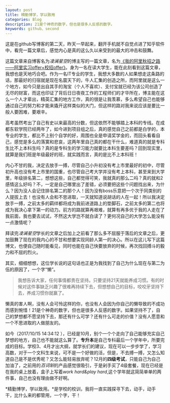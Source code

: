 ```yaml
---
layout: post
title: 精勤博学，学以致用
categories: Blog
description: 21是个神奇的数字，但也是很多人反感的数字。
keywords: github、second
---
```

    
这是在github写博客的第二天，昨天一早起来，翻开手机就不自觉点进了知乎软件中，看完一篇文章后，感觉内心是真的这么久以来受到的最大的冲击和鼓舞。

这篇文章来自博客名为*凌澜星空*的博主写的一篇文章，名为[《我的阿里秋招之路——阿里实习offer+校招offer》](http://blog.csdn.net/u010425776/article/details/77888625)。身为一名在读大学生，能在此刻看到这篇文章，我想也是天地巧合吧。作为一名IT专业的学生，我想大多数的人如果想走这条路的话，那最好的归宿就是现在名震天下的，牛人汇集的创造之所，而阿里就是这么一个地方，如今只是出自其手的淘宝（个人不喜欢）、支付宝就已经为该公司创造了无尽的财富，而这也印证了背后日日夜夜工作的工程师们的才华所在，博主能在这么一个人才辈出，精英汇集的地方工作，真的很是让我羡慕，多么希望自己也能够通过自己的努力和才能来撬开这样类似的大门，但这样的路对我来说应该是要比一般人要困难，要艰辛。

高考虽然考出了自己有史以来最高的分数，但这依然不能够踏上本科的专线。在成都东软学院已经两年了，如今进到项目组之后，真的感觉自己之前都是白学的，本专业的学生，都比不上别个自学的好，周围也全是申请奖学金的，而回头看看自己，感觉是多么的落寞和悲哀，这两年里自己真的都在干什么，难道真的就是专科生比不上本科生吗？真的是专科生的学习能力就要比本科生要差吗？回到现实里，就算是我们班是年级最好的班，就实践而言，真的是比不上本科班！

内心不甘的我，决定去放手一搏，尽管自己小升初没有考上市里最好的初中，尽管初升高也没有考上市里的国重，也尽管自己考大学并没有考上本科，甚至来到大学里，年级排名第二，想想这些，自己都觉得可笑，我就真的那么二吗？真的就和2感情这么好吗？不，一定是自己哪里出了差错，必须要把这些个问题找出来，为什么？因为没人会记住排名第二的那个人！因为没有boss乐意把一个次于同类别的人提拔上去！也没有人会和不思进取，一天就知道说胡话的人在一起！所以我决定放手一搏，之前太多的羁绊都将成为我前进道路上的垫脚石，之前太多的第二也将成为我决心拿下第一的动力。前方的路就算再艰难，就算有再多优于我的人走在了我前面，我也要去试试，不然这大学岂不就白读了？更何况自己的大学怎么能没有一点激情呢？

拜读完*凌澜星空*学长的文章之后加上之前看了那么多不屈服于落后的文章之后，更加鼓舞了现在的我内心的不甘和想要实现同龄人第一的决心。所以在这儿写下这篇博文，也便自己随时能看见，同时也能在自己快要放弃的时候，再次找回搏斗的毅力和不屈的烈火。

其实，细细想想，这位学长说的这句话也正是为我找到了自己为什么现在与第二为伍的原因了，一个字“懒”。
> 我想告诉大家，任何事情都贵在坚持。只要坚持21天就能养成习惯。有的时候对这件事缺乏兴趣了很难再持续下去，但想想自己的目标，咬咬牙坚持下去，养成习惯你就赢了。


懒真的害人啊，没有人会可怜这样的你，也没有人会因为你自己的懒导致的不成功而感到惋惜！21是个神奇的数字，但也是很多人反感的数字。如果坚持不了，自己的梦想都不愿坚持下去，那还有什么可学？还有什么可走的价值？没有人愿意和一个不思进取的人做朋友的。

如今（2017/10/15 14:34:12 ），已经是10月，别个一个个走向了自己能够充实自己梦想的地方，自己也不能就这么算了。**专升本**是自己专科最后一个学年中，所要完成的目标。学校3、4月才出大纲，就学长们的建议，现在可以一步步学了，学习高数，对于一个文科生来说，可不是一个好做的活，但是，不去搏一搏，又怎么知道自己是不是优秀呢？又怎么能轻易放弃呢？12月的**四级考试**，只能自己为自己加油了，之前用的*百词斩*的产品感觉很吸引，于是剁手买了4级套餐，现在已经是在我的桌上放着，盒子上写着*work hard&play hard*,这个学年就这简简单单的两件事，自己也没有理由做不好啊。

*精勤博学，学以致用。*是学校的校训，我将一直实践探寻下去，动手，动手干，比什么来的都管用，一个字，干！